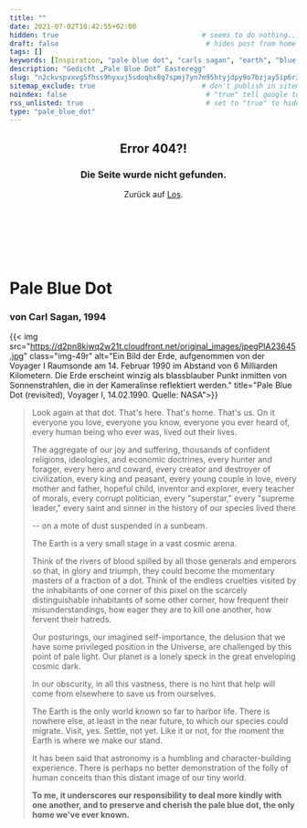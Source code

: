```yaml
---
title: ""
date: 2021-07-02T10:42:55+02:00
hidden: true                                   # seems to do nothing...
draft: false                                    # hides post from home
tags: []
keywords: [Inspiration, "pale blue dot", "carls sagan", "earth", "blue marble"]
description: "Gedicht „Pale Blue Dot“ Easteregg"
slug: "n2ckvspvxvg5fhss9hyxuj5sdoqhx8g7spmj7yn7m95htyjdpy9o7bzjay5ip6r3upmxbn44mf4935wwvw6ruq7eprprovdepitohavvwmfyw9v2c64uxbmcrrw34nu3"
sitemap_exclude: true                          # don't publish in sitemap
noindex: false                                  # "true" tell google to not index
rss_unlisted: true                              # set to "true" to hide in rss feed, else leave blank.
type: "pale_blue_dot"          
---
```


<h2 style="text-align: center;">Error 404?!</h2>

<h3 style="text-align: center;">Die Seite wurde nicht gefunden.</h3>

<p style="text-align: center;">Zurück auf <a href="/">Los</a>.</p>

<h1 style="padding-top:100px;">Pale Blue Dot</h1>

### von Carl Sagan, 1994

{{< img src="https://d2pn8kiwq2w21t.cloudfront.net/original_images/jpegPIA23645.jpg" class="img-49r"  alt="Ein Bild der Erde, aufgenommen von der Voyager I Raumsonde am 14. Februar 1990 im Abstand von 6 Milliarden Kilometern. Die Erde erscheint winzig als blassblauber Punkt inmitten von Sonnenstrahlen, die in der Kameralinse reflektiert werden." title="Pale Blue Dot (revisited), Voyager I, 14.02.1990. Quelle: NASA">}}

>Look again at that dot. That's here. That's home. That's us. On it everyone you love, everyone you know, everyone you ever heard of, every human being who ever was, lived out their lives.
>
>The aggregate of our joy and suffering, thousands of confident religions,
ideologies, and economic doctrines, every hunter and forager, every hero and coward, every creator and destroyer of civilization, every
king and peasant, every young couple in love, every mother and father, hopeful child, inventor and explorer, every teacher of morals, every corrupt politician, every "superstar," every "supreme leader," every saint and sinner in the history of our species lived there
>
> -- on a mote of dust suspended in a sunbeam.
>
>The Earth is a very small stage in a vast cosmic arena.
>
>Think of the rivers of blood spilled by all those generals and emperors so that, in glory and triumph, they could become the momentary masters of a fraction of a dot. Think of the endless cruelties visited by the inhabitants of one corner of this pixel on the scarcely distinguishable inhabitants of some other corner, how frequent their misunderstandings, how eager they are to kill one another, how fervent their hatreds.
>
>Our posturings, our imagined self-importance, the delusion that we have some privileged position in the Universe, are challenged by this point of pale light. Our planet is a lonely speck in the great enveloping cosmic dark.
>
>In our obscurity, in all this vastness, there is no hint that help will come from elsewhere to save us from ourselves.
>
>The Earth is the only world known so far to harbor life. There is nowhere else, at least in the near future, to which our species could migrate. Visit, yes. Settle, not yet. Like it or not, for the moment the Earth is where we make our stand.
>
>It has been said that astronomy is a humbling and character-building experience. There is perhaps no better demonstration of the folly of human conceits than this distant image of our tiny world.
>
>**To me, it underscores our responsibility to deal more kindly with one another, and to preserve and cherish the pale blue dot, the only home we've ever known.**
